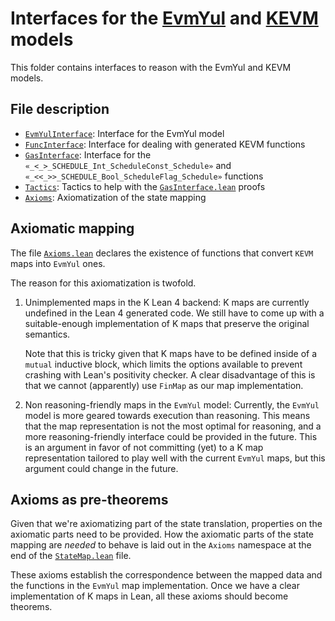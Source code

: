# Interfaces for the [EvmYul](https://github.com/nethermindEth/EVMYulLean/) and [KEVM](https://github.com/runtimeverification/evm-semantics) models

This folder contains interfaces to reason with the EvmYul and KEVM models.

## File description

- [`EvmYulInterface`](./EvmYulInterface.lean): Interface for the EvmYul model
- [`FuncInterface`](./FuncInterface.lean): Interface for dealing with generated KEVM functions
- [`GasInterface`](./GasInterface.lean): Interface for the `«_<_>_SCHEDULE_Int_ScheduleConst_Schedule»` and `«_<<_>>_SCHEDULE_Bool_ScheduleFlag_Schedule»` functions
- [`Tactics`](./Tactics.lean): Tactics to help with the [`GasInterface.lean`](./GasInterface.lean) proofs
- [`Axioms`](./Axioms.lean): Axiomatization of the state mapping

## Axiomatic mapping

The file [`Axioms.lean`](./Axioms.lean) declares the existence of functions that convert `KEVM` maps into `EvmYul` ones.

The reason for this axiomatization is twofold.

1. Unimplemented maps in the K Lean 4 backend:
   K maps are currently undefined in the Lean 4 generated code. We still have to come up with a suitable-enough implementation of K
   maps that preserve the original semantics.

   Note that this is tricky given that K maps have to be defined inside of a `mutual` inductive block, which limits the options
   available to prevent crashing with Lean's positivity checker.
   A clear disadvantage of this is that we cannot (apparently) use `FinMap` as our map implementation.
2. Non reasoning-friendly maps in the `EvmYul` model:
   Currently, the `EvmYul` model is more geared towards execution than reasoning.
   This means that the map representation is not the most optimal for reasoning, and a more reasoning-friendly interface could be
   provided in the future. This is an argument in favor of not committing (yet) to a K map representation tailored to play well with
   the current `EvmYul` maps, but this argument could change in the future.

## Axioms as pre-theorems

Given that we're axiomatizing part of the state translation, properties on the axiomatic parts need to be provided.
How the axiomatic parts of the state mapping are _needed_ to behave is laid out in the `Axioms` namespace at the end of the [`StateMap.lean`](../StateMap.lean) file.

These axioms establish the correspondence between the mapped data and the functions in the `EvmYul` map implementation.
Once we have a clear implementation of K maps in Lean, all these axioms should become theorems.
